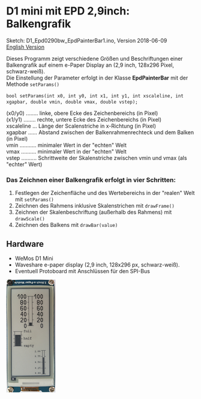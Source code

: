 # D1 mini mit EPD 2,9inch: Balkengrafik
Sketch: D1_Epd0290bw_EpdPainterBar1.ino, Version 2018-06-09      
[English Version](./README.md "English Version")   

Dieses Programm zeigt verschiedene Gr&ouml;&szlig;en und Beschriftungen einer Balkengrafik auf einem e-Paper Display an (2,9 inch, 128x296 Pixel, schwarz-wei&szlig;).   
Die Einstellung der Parameter erfolgt in der Klasse __EpdPainterBar__ mit der Methode `setParams()`    
```
bool setParams(int x0, int y0, int x1, int y1, int xscaleline, int xgapbar, double vmin, double vmax, double vstep);
```
(x0/y0) ........ linke, obere Ecke des Zeichenbereichs (in Pixel)   
(x1/y1) ........ rechte, untere Ecke des Zeichenbereichs (in Pixel)   
xscaleline ... L&auml;nge der Scalenstriche in x-Richtung (in Pixel)   
xgapbar ...... Abstand zwischen der Balkenrahmenrechteck und dem Balken (in Pixel)   
vmin ........... minimaler Wert in der "echten" Welt   
vmax .......... minimaler Wert in der "echten" Welt   
vstep .......... Schrittweite der Skalenstriche zwischen vmin und vmax (als "echter" Wert)   

### Das Zeichnen einer Balkengrafik erfolgt in vier Schritten:
1. Festlegen der Zeichenfl&auml;che und des Wertebereichs in der "realen" Welt mit `setParams()`    
2. Zeichnen des Rahmens inklusive Skalenstrichen mit `drawFrame()`    
3. Zeichnen der Skalenbeschriftung (au&szlig;erhalb des Rahmens) mit `drawScale()`    
4. Zeichnen des Balkens mit `drawBar(value)`    

## Hardware
* WeMos D1 Mini
* Waveshare e-paper display (2,9 inch, 128x296 px, schwarz-wei&szlig;).
* Eventuell Protoboard mit Anschl&uuml;ssen f&uuml;r den SPI-Bus

![D1mini Grafikbalken](./images/D1_painterbar1_0290bw.png "D1mini mit Grafikbalken")   
